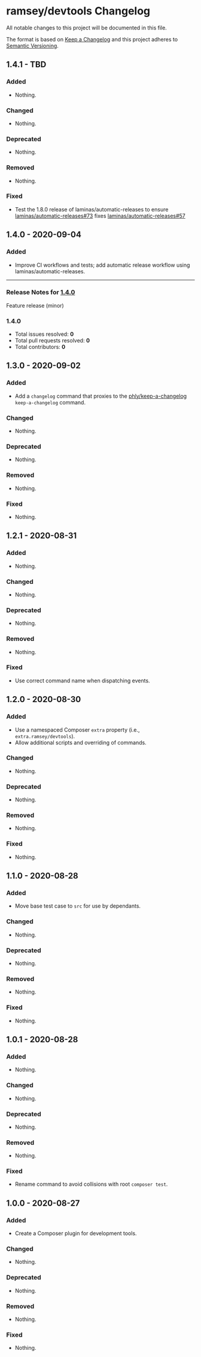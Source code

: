 # ramsey/devtools Changelog

All notable changes to this project will be documented in this file.

The format is based on [Keep a Changelog](http://keepachangelog.com/en/1.0.0/)
and this project adheres to [Semantic Versioning](http://semver.org/spec/v2.0.0.html).

## 1.4.1 - TBD

### Added

- Nothing.

### Changed

- Nothing.

### Deprecated

- Nothing.

### Removed

- Nothing.

### Fixed

- Test the 1.8.0 release of laminas/automatic-releases to ensure [laminas/automatic-releases#73](https://github.com/laminas/automatic-releases/pull/73) fixes [laminas/automatic-releases#57](https://github.com/laminas/automatic-releases/issues/57)

## 1.4.0 - 2020-09-04

### Added

- Improve CI workflows and tests; add automatic release workflow using laminas/automatic-releases.


-----

### Release Notes for [1.4.0](https://github.com/ramsey/devtools/milestone/2)

Feature release (minor)

### 1.4.0

- Total issues resolved: **0**
- Total pull requests resolved: **0**
- Total contributors: **0**

## 1.3.0 - 2020-09-02

### Added

- Add a `changelog` command that proxies to the [phly/keep-a-changelog](https://github.com/phly/keep-a-changelog) `keep-a-changelog` command.

### Changed

- Nothing.

### Deprecated

- Nothing.

### Removed

- Nothing.

### Fixed

- Nothing.

## 1.2.1 - 2020-08-31

### Added

- Nothing.

### Changed

- Nothing.

### Deprecated

- Nothing.

### Removed

- Nothing.

### Fixed

- Use correct command name when dispatching events.

## 1.2.0 - 2020-08-30

### Added

- Use a namespaced Composer `extra` property (i.e., `extra.ramsey/devtools`).
- Allow additional scripts and overriding of commands.

### Changed

- Nothing.

### Deprecated

- Nothing.

### Removed

- Nothing.

### Fixed

- Nothing.

## 1.1.0 - 2020-08-28

### Added

- Move base test case to `src` for use by dependants.

### Changed

- Nothing.

### Deprecated

- Nothing.

### Removed

- Nothing.

### Fixed

- Nothing.

## 1.0.1 - 2020-08-28

### Added

- Nothing.

### Changed

- Nothing.

### Deprecated

- Nothing.

### Removed

- Nothing.

### Fixed

- Rename command to avoid collisions with root `composer test`.

## 1.0.0 - 2020-08-27

### Added

- Create a Composer plugin for development tools.

### Changed

- Nothing.

### Deprecated

- Nothing.

### Removed

- Nothing.

### Fixed

- Nothing.
